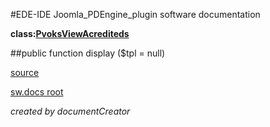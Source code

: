 #EDE-IDE Joomla_PDEngine_plugin
software documentation

**class:[PvoksViewAcrediteds](../PvoksViewAcrediteds.md)**



##public function display ($tpl = null)


[source](../../../admin/views/acrediteds/view.html.php)

[sw.docs root](../)

*created by documentCreator*

